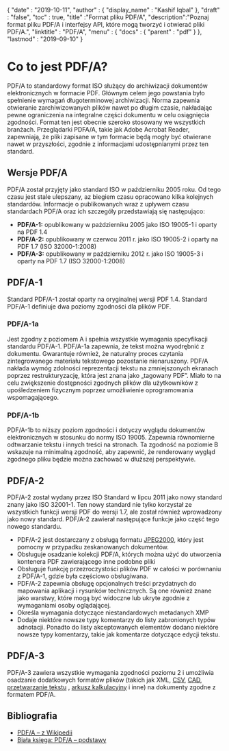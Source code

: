 {
  "date" : "2019-10-11",
  "author" : {
    "display_name" : "Kashif Iqbal"
},
  "draft" : "false",
  "toc" : true,
  "title" :"Format pliku PDF/A",
  "description":"Poznaj format pliku PDF/A i interfejsy API, które mogą tworzyć i otwierać pliki PDF/A.",
  "linktitle" : "PDF/A",
  "menu" : {
    "docs" : {
      "parent" : "pdf"
}
},
  "lastmod" : "2019-09-10"
}

# Co to jest PDF/A? #

PDF/A to standardowy format ISO służący do archiwizacji dokumentów elektronicznych w formacie PDF. Głównym celem jego powstania było spełnienie wymagań długoterminowej archiwizacji. Norma zapewnia otwieranie zarchiwizowanych plików nawet po długim czasie, nakładając pewne ograniczenia na integralne części dokumentu w celu osiągnięcia zgodności. Format ten jest obecnie szeroko stosowany we wszystkich branżach. Przeglądarki PDFA/A, takie jak Adobe Acrobat Reader, zapewniają, że pliki zapisane w tym formacie będą mogły być otwierane nawet w przyszłości, zgodnie z informacjami udostępnianymi przez ten standard.

## Wersje PDF/A ##

PDF/A został przyjęty jako standard ISO w październiku 2005 roku. Od tego czasu jest stale ulepszany, az biegiem czasu opracowano kilka kolejnych standardów. Informacje o publikowanych wraz z upływem czasu standardach PDF/A oraz ich szczegóły przedstawiają się następująco:

* **PDF/A-1:** opublikowany w październiku 2005 jako ISO 19005-1 i oparty na PDF 1.4
* **PDF/A-2:** opublikowany w czerwcu 2011 r. jako ISO 19005-2 i oparty na PDF 1.7 (ISO 32000-1:2008)
* **PDF/A-3:** opublikowany w październiku 2012 r. jako ISO 19005-3 i oparty na PDF 1.7 (ISO 32000-1:2008)

## PDF/A-1 ##

Standard PDF/A-1 został oparty na oryginalnej wersji PDF 1.4. Standard PDF/A-1 definiuje dwa poziomy zgodności dla plików PDF.

### PDF/A-1a ###

Jest zgodny z poziomem A i spełnia wszystkie wymagania specyfikacji standardu PDF/A-1. PDF/A-1a zapewnia, że tekst można wyodrębnić z dokumentu. Gwarantuje również, że naturalny proces czytania zintegrowanego materiału tekstowego pozostanie nienaruszony. PDF/A nakłada wymóg zdolności reprezentacji tekstu na zmniejszonych ekranach poprzez restrukturyzację, która jest znana jako „tagowany PDF”. Miało to na celu zwiększenie dostępności zgodnych plików dla użytkowników z upośledzeniem fizycznym poprzez umożliwienie oprogramowania wspomagającego.

### PDF/A-1b ###

PDF/A-1b to niższy poziom zgodności i dotyczy wyglądu dokumentów elektronicznych w stosunku do normy ISO 19005. Zapewnia równomierne odtwarzanie tekstu i innych treści na stronach. Ta zgodność na poziomie B wskazuje na minimalną zgodność, aby zapewnić, że renderowany wygląd zgodnego pliku będzie można zachować w dłuższej perspektywie.

## PDF/A-2 ##

PDF/A-2 został wydany przez ISO Standard w lipcu 2011 jako nowy standard znany jako ISO 32001-1. Ten nowy standard nie tylko korzystał ze wszystkich funkcji wersji PDF do wersji 1.7, ale został również wprowadzony jako nowy standard. PDF/A-2 zawierał następujące funkcje jako część tego nowego standardu.

* PDF/A-2 jest dostarczany z obsługą formatu [JPEG2000](/pl/image/jp2/), który jest pomocny w przypadku zeskanowanych dokumentów.
* Obsługuje osadzanie kolekcji PDF/A, których można użyć do utworzenia kontenera PDF zawierającego inne podobne pliki
* Obsługuje funkcję przezroczystości plików PDF w całości w porównaniu z PDF/A-1, gdzie była częściowo obsługiwana.
* PDF/A-2 zapewnia obsługę opcjonalnych treści przydatnych do mapowania aplikacji i rysunków technicznych. Są one również znane jako warstwy, które mogą być widoczne lub ukryte zgodnie z wymaganiami osoby oglądającej.
* Określa wymagania dotyczące niestandardowych metadanych XMP
* Dodaje niektóre nowsze typy komentarzy do listy zabronionych typów adnotacji. Ponadto do listy akceptowanych elementów dodano niektóre nowsze typy komentarzy, takie jak komentarze dotyczące edycji tekstu.

## PDF/A-3 ##

PDF/A-3 zawiera wszystkie wymagania zgodności poziomu 2 i umożliwia osadzanie dodatkowych formatów plików (takich jak XML, [CSV](/pl/spreadsheet/csv/), [CAD](/pl/cad/), [przetwarzanie tekstu](/pl/word-processing/) , [arkusz kalkulacyjny](/pl/spreadsheet/) i inne) na dokumenty zgodne z formatem PDF/A.

## Bibliografia ##

* [PDF/A – z Wikipedii](https://en.wikipedia.org/wiki/PDF/A)
* [Biała księga: PDF/A – podstawy](https://www.pdf-tools.com/public/downloads/whitepapers/whitepaper-pdfa.pdf)

